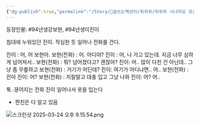 ```yaml
---
{"dg-publish":true,"permalink":"/Story/🚂글쓰는액션이/위위위/위위위 시나리오 모음/05. 왜 약속 당일이 되면 나가기 싫어질까/"}
---
```



등장인물: #94년생강보현, #94년생이진이



침대에 누워있던 진이.
작심한 듯 일어나 전화를 건다.

진이 : 어, 어 보현아. 
보현(전화) : 어. 어디야?
진이 : 어, 나 가고 있는데. 
	 지금 너무 심하게 넘어져서..
보현(전화) : 뭐? 넘어졌다고? 괜찮아?
진이: 어.. 많이 다친 건 아닌데.. 그냥 좀 무릎하고
보현(전화) : 거기가 어딘데?
진이: 여기가 어디냐면.. 어..
보현(전화) : 진아
진이: 어?
보현(전화) : 지랄말고 대충 입고 그냥 나와
진이: 어? 어..

툭. 끊어지는 전화
진이 일어나서 옷을 입는다

* 찐친은 다 알고 있음


![스크린샷 2025-03-24 오후 9.15.54.png](/img/user/Kit/Attachments/%EC%8A%A4%ED%81%AC%EB%A6%B0%EC%83%B7%202025-03-24%20%EC%98%A4%ED%9B%84%209.15.54.png)